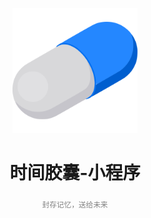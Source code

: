 <p align="center">
  <img width="200" src="./server/public/logo.svg">
</p>

<h1 align="center">时间胶囊-小程序</h1>
<p align="center" style="color: gray"><sub>封存记忆，送给未来<sub></p>
